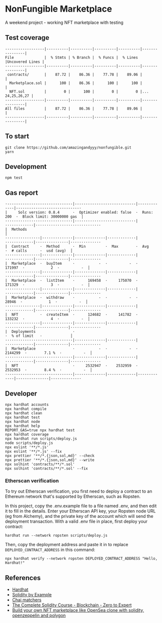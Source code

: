 # NonFungible Marketplace

A weekend project - working NFT marketplace with testing

## Test coverage

```
------------------|----------|----------|----------|----------|----------------|
File              |  % Stmts | % Branch |  % Funcs |  % Lines |Uncovered Lines |
------------------|----------|----------|----------|----------|----------------|
 contracts/       |    87.72 |    86.36 |    77.78 |    89.06 |                |
  Marketplace.sol |      100 |    86.36 |      100 |      100 |                |
  NFT.sol         |        0 |      100 |        0 |        0 |... 24,25,26,27 |
------------------|----------|----------|----------|----------|----------------|
All files         |    87.72 |    86.36 |    77.78 |    89.06 |                |
------------------|----------|----------|----------|----------|----------------|
```

## To start

```
git clone https://github.com/amazingandyyy/nonfungible.git
yarn
```

## Development

```
npm test
```

## Gas report

```
·------------------------------|----------------------------|-------------|-----------------------------·
|     Solc version: 0.8.4      ·  Optimizer enabled: false  ·  Runs: 200  ·  Block limit: 30000000 gas  │
·······························|····························|·············|······························
|  Methods                                                                                              │
················|··············|··············|·············|·············|···············|··············
|  Contract     ·  Method      ·  Min         ·  Max        ·  Avg        ·  # calls      ·  usd (avg)  │
················|··············|··············|·············|·············|···············|··············
|  Marketplace  ·  buyItem     ·           -  ·          -  ·     171997  ·            2  ·          -  │
················|··············|··············|·············|·············|···············|··············
|  Marketplace  ·  listItem    ·      169458  ·     175070  ·     171329  ·            3  ·          -  │
················|··············|··············|·············|·············|···············|··············
|  Marketplace  ·  withdraw    ·           -  ·          -  ·      28946  ·            1  ·          -  │
················|··············|··············|·············|·············|···············|··············
|  NFT          ·  createItem  ·      124682  ·     141782  ·     133232  ·            4  ·          -  │
················|··············|··············|·············|·············|···············|··············
|  Deployments                 ·                                          ·  % of limit   ·             │
·······························|··············|·············|·············|···············|··············
|  Marketplace                 ·           -  ·          -  ·    2144299  ·        7.1 %  ·          -  │
·······························|··············|·············|·············|···············|··············
|  NFT                         ·     2532947  ·    2532959  ·    2532953  ·        8.4 %  ·          -  │
·------------------------------|--------------|-------------|-------------|---------------|-------------·

```

## Developer

```shell
npx hardhat accounts
npx hardhat compile
npx hardhat clean
npx hardhat test
npx hardhat node
npx hardhat help
REPORT_GAS=true npx hardhat test
npx hardhat coverage
npx hardhat run scripts/deploy.js
node scripts/deploy.js
npx eslint '**/*.js'
npx eslint '**/*.js' --fix
npx prettier '**/*.{json,sol,md}' --check
npx prettier '**/*.{json,sol,md}' --write
npx solhint 'contracts/**/*.sol'
npx solhint 'contracts/**/*.sol' --fix
```

### Etherscan verification

To try out Etherscan verification, you first need to deploy a contract to an Ethereum network that's supported by Etherscan, such as Ropsten.

In this project, copy the .env.example file to a file named .env, and then edit it to fill in the details. Enter your Etherscan API key, your Ropsten node URL (eg from Alchemy), and the private key of the account which will send the deployment transaction. With a valid .env file in place, first deploy your contract:

```shell
hardhat run --network ropsten scripts/deploy.js
```

Then, copy the deployment address and paste it in to replace `DEPLOYED_CONTRACT_ADDRESS` in this command:

```shell
npx hardhat verify --network ropsten DEPLOYED_CONTRACT_ADDRESS "Hello, Hardhat!"
```

## References

- [Hardhat](https://hardhat.org/guides/project-setup.html)
- [Solidity by Example](https://solidity-by-example.org/)
- [Chai matchers](https://ethereum-waffle.readthedocs.io/en/latest/matchers.html)
- [The Complete Solidity Course - Blockchain - Zero to Expert](https://www.udemy.com/course/the-complete-solidity-course-blockchain-zero-to-expert)
- [Build your own NFT marketplace like OpenSea clone with solidity, openzeppelin and polygon](https://www.youtube.com/watch?v=7Q5E6RvLlUw&t=4423s&ab_channel=BraintempleTutorialTV)
